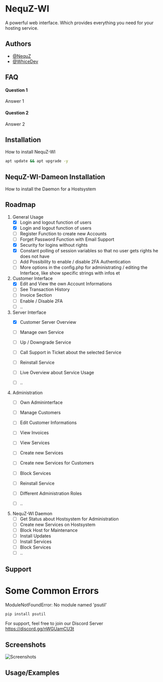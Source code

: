 
# NequZ-WI

A powerful web interface. Which provides everything you need for your hosting service. 


## Authors

- [@NequZ](https://github.com/NequZ)
- [@WhiceDev](https://github.com/WhiceDev)




## FAQ

#### Question 1

Answer 1

#### Question 2

Answer 2


## Installation

How to install NequZ-WI

```bash
apt update && apt upgrade -y
```
    
## NequZ-WI-Dameon Installation

How to install the Daemon for a Hostsystem

## Roadmap

1. General Usage
   - [x] Login and logout function of users
   - [x] Login and logout function of users
   - [ ] Register Function to create new Accounts
   - [ ] Forget Password Function with Email Support
   - [x] Security for logins without rights
   - [x] Constant polling of session variables so that no user gets rights he does not have
   - [ ] Add Possibility to enable / disable 2FA Authentication
   - [ ] More options in the config.php for administrating / editing the Interface, like show specific strings with infos et

2. Customer Interface
   - [x] Edit and View the own Account Informations
   - [ ] See Transaction History
   - [ ] Invoice Section
   - [ ] Enable / Disable 2FA
   - [ ] ..

3. Server Interface
   - [x] Customer Server Overview
   - [ ] Manage own Service
   - [ ] Up / Downgrade Service
   - [ ] Call Support in Ticket about the selected Service
   - [ ] Reinstall Service
   - [ ] Live Overview about Service Usage
   - [ ] ..


4. Administration
   - [ ] Own Admininterface
   - [ ] Manage Customers
   - [ ] Edit Customer Informations
   - [ ] View Invoices
   - [ ] View Services
   - [ ] Create new Services
   - [ ] Create new Services for Customers
   - [ ] Block Services
   - [ ] Reinstall Service
   - [ ] Different Administration Roles
   - [ ] ..


5. NequZ-WI Daemon
   - [ ] Get Status about Hostsystem for Administration
   - [ ] Create new Services on Hostsystem
   - [ ] Block Host for Maintenance
   - [ ] Install Updates
   - [ ] Install Services
   - [ ] Block Services 
   - [ ] ..
## Support
# Some Common Errors
ModuleNotFoundError: No module named 'psutil'

```bash
pip install psutil
```

For support, feel free to join our Discord Server https://discord.gg/nWGUamCU3t


## Screenshots

![Screenshots](https://via.placeholder.com/468x300?text=App+Screenshot+Here)


## Usage/Examples

```php

```

